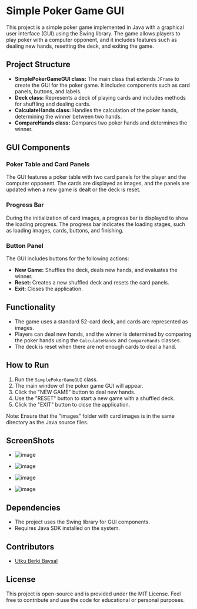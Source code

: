 # Simple Poker Game GUI

This project is a simple poker game implemented in Java with a graphical user interface (GUI) using the Swing library. The game allows players to play poker with a computer opponent, and it includes features such as dealing new hands, resetting the deck, and exiting the game.

## Project Structure

- **SimplePokerGameGUI class:** The main class that extends `JFrame` to create the GUI for the poker game. It includes components such as card panels, buttons, and labels.
- **Deck class:** Represents a deck of playing cards and includes methods for shuffling and dealing cards.
- **CalculateHands class:** Handles the calculation of the poker hands, determining the winner between two hands.
- **CompareHands class:** Compares two poker hands and determines the winner.

## GUI Components

### Poker Table and Card Panels

The GUI features a poker table with two card panels for the player and the computer opponent. The cards are displayed as images, and the panels are updated when a new game is dealt or the deck is reset.

### Progress Bar

During the initialization of card images, a progress bar is displayed to show the loading progress. The progress bar indicates the loading stages, such as loading images, cards, buttons, and finishing.

### Button Panel

The GUI includes buttons for the following actions:
- **New Game:** Shuffles the deck, deals new hands, and evaluates the winner.
- **Reset:** Creates a new shuffled deck and resets the card panels.
- **Exit:** Closes the application.

## Functionality

- The game uses a standard 52-card deck, and cards are represented as images.
- Players can deal new hands, and the winner is determined by comparing the poker hands using the `CalculateHands` and `CompareHands` classes.
- The deck is reset when there are not enough cards to deal a hand.

## How to Run

1. Run the `SimplePokerGameGUI` class.
2. The main window of the poker game GUI will appear.
3. Click the "NEW GAME" button to deal new hands.
4. Use the "RESET" button to start a new game with a shuffled deck.
5. Click the "EXIT" button to close the application.

Note: Ensure that the "images" folder with card images is in the same directory as the Java source files.

## ScreenShots

- ![image](https://github.com/gitdevutku/SimplePokerGame/assets/144778146/37bbd129-2116-4e03-8652-cf6edf84b740)

- ![image](https://github.com/gitdevutku/SimplePokerGame/assets/144778146/d0381f58-2318-47fc-b9f0-fc7bd723c6c1)

- ![image](https://github.com/gitdevutku/SimplePokerGame/assets/144778146/c690bbce-4464-44cb-8da2-00992e96eb5c)

- ![image](https://github.com/gitdevutku/SimplePokerGame/assets/144778146/09c52ff4-b837-4c1a-8b8a-f39d93c8eb08)


## Dependencies

- The project uses the Swing library for GUI components.
- Requires Java SDK installed on the system.

## Contributors

- [Utku Berki Baysal](https://github.com/gitdevutku)

## License

This project is open-source and is provided under the MIT License. Feel free to contribute and use the code for educational or personal purposes.
